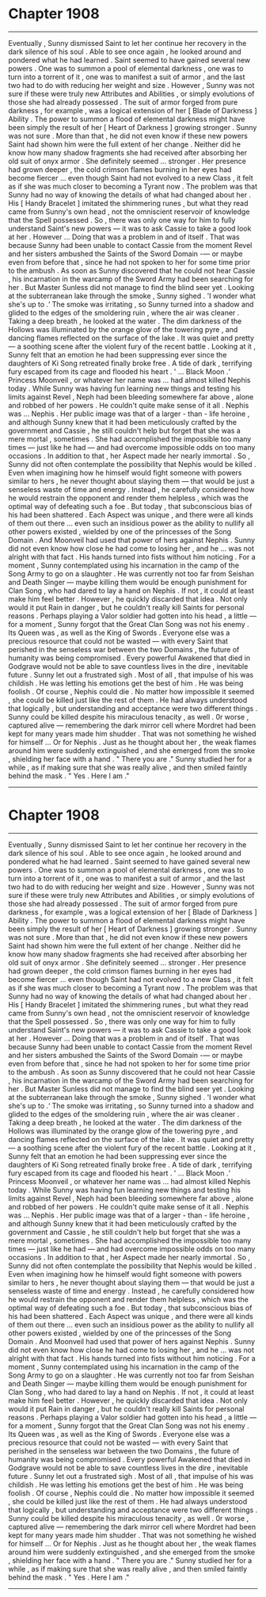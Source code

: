 
# Chapter 1908


---

Eventually , Sunny dismissed Saint to let her continue her recovery in the dark silence of his soul . Able to see once again , he looked around and pondered what he had learned .
Saint seemed to have gained several new powers . One was to summon a pool of elemental darkness , one was to turn into a torrent of it , one was to manifest a suit of armor , and the last two had to do with reducing her weight and size . However , Sunny was not sure if these were truly new Attributes and Abilities , or simply evolutions of those she had already possessed . The suit of armor forged from pure darkness , for example , was a logical extension of her [ Blade of Darkness ] Ability . The power to summon a flood of elemental darkness might have been simply the result of her [ Heart of Darkness ] growing stronger .
Sunny was not sure . More than that , he did not even know if these new powers Saint had shown him were the full extent of her change . Neither did he know how many shadow fragments she had received after absorbing her old suit of onyx armor .
She definitely seemed ... stronger . Her presence had grown deeper , the cold crimson flames burning in her eyes had become fiercer ... even though Saint had not evolved to a new Class , it felt as if she was much closer to becoming a Tyrant now .
The problem was that Sunny had no way of knowing the details of what had changed about her .
His [ Handy Bracelet ] imitated the shimmering runes , but what they read came from Sunny's own head , not the omniscient reservoir of knowledge that the Spell possessed .
So , there was only one way for him to fully understand Saint's new powers — it was to ask Cassie to take a good look at her .
However ...
Doing that was a problem in and of itself .
That was because Sunny had been unable to contact Cassie from the moment Revel and her sisters ambushed the Saints of the Sword Domain -— or maybe even from before that , since he had not spoken to her for some time prior to the ambush .
As soon as Sunny discovered that he could not hear Cassie , his incarnation in the warcamp of the Sword Army had been searching for her . But Master Sunless did not manage to find the blind seer yet .
Looking at the subterranean lake through the smoke , Sunny sighed .
'I wonder what she's up to .‘
The smoke was irritating , so Sunny turned into a shadow and glided to the edges of the smoldering ruin , where the air was cleaner .
Taking a deep breath , he looked at the water .
The dim darkness of the Hollows was illuminated by the orange glow of the towering pyre , and dancing flames reflected on the surface of the lake . It was quiet and pretty — a soothing scene after the violent fury of the recent battle . Looking at it , Sunny felt that an emotion he had been suppressing ever since the daughters of Ki Song retreated finally broke free .
A tide of dark , terrifying fury escaped from its cage and flooded his heart . ' ... Black Moon .‘
Princess Moonveil , or whatever her name was ... had almost killed Nephis today . While Sunny was having fun learning new things and testing his limits against Revel , Neph had been bleeding somewhere far above , alone and robbed of her powers .
He couldn't quite make sense of it all .
Nephis was ... Nephis . Her public image was that of a larger - than - life heroine , and although Sunny knew that it had been meticulously crafted by the government and Cassie , he still couldn't help but forget that she was a mere mortal , sometimes .
She had accomplished the impossible too many times — just like he had — and had overcome impossible odds on too many occasions . In addition to that , her Aspect made her nearly immortal .
So , Sunny did not often contemplate the possibility that Nephis would be killed . Even when imagining how he himself would fight someone with powers similar to hers , he never thought about slaying them — that would be just a senseless waste of time and energy .
Instead , he carefully considered how he would restrain the opponent and render them helpless , which was the optimal way of defeating such a foe .
But today , that subconscious bias of his had been shattered . Each Aspect was unique , and there were all kinds of them out there ... even such an insidious power as the ability to nullify all other powers existed , wielded by one of the princesses of the Song Domain .
And Moonveil had used that power of hers against Nephis .
Sunny did not even know how close he had come to losing her , and he ... was not alright with that fact .
His hands turned into fists without him noticing .
For a moment , Sunny contemplated using his incarnation in the camp of the Song Army to go on a slaughter . He was currently not too far from Seishan and Death Singer — maybe killing them would be enough punishment for Clan Song , who had dared to lay a hand on Nephis .
If not , it could at least make him feel better .
However , he quickly discarded that idea . Not only would it put Rain in danger , but he couldn't really kill Saints for personal reasons . Perhaps playing a Valor soldier had gotten into his head , a little — for a moment , Sunny forgot that the Great Clan Song was not his enemy .
Its Queen was , as well as the King of Swords . Everyone else was a precious resource that could not be wasted — with every Saint that perished in the senseless war between the two Domains , the future of humanity was being compromised . Every powerful Awakened that died in Godgrave would not be able to save countless lives in the dire , inevitable future .
Sunny let out a frustrated sigh .
Most of all , that impulse of his was childish .
He was letting his emotions get the best of him . He was being foolish .
Of course , Nephis could die . No matter how impossible it seemed , she could be killed just like the rest of them . He had always understood that logically , but understanding and acceptance were two different things .
Sunny could be killed despite his miraculous tenacity , as well . 0r worse , captured alive — remembering the dark mirror cell where Mordret had been kept for many years made him shudder . That was not something he wished for himself ...
Or for Nephis .
Just as he thought about her , the weak flames around him were suddenly extinguished , and she emerged from the smoke , shielding her face with a hand . " There you are ."
Sunny studied her for a while , as if making sure that she was really alive , and then smiled faintly behind the mask .
" Yes . Here I am ."

---


# Chapter 1908


---

Eventually , Sunny dismissed Saint to let her continue her recovery in the dark silence of his soul . Able to see once again , he looked around and pondered what he had learned .
Saint seemed to have gained several new powers . One was to summon a pool of elemental darkness , one was to turn into a torrent of it , one was to manifest a suit of armor , and the last two had to do with reducing her weight and size . However , Sunny was not sure if these were truly new Attributes and Abilities , or simply evolutions of those she had already possessed . The suit of armor forged from pure darkness , for example , was a logical extension of her [ Blade of Darkness ] Ability . The power to summon a flood of elemental darkness might have been simply the result of her [ Heart of Darkness ] growing stronger .
Sunny was not sure . More than that , he did not even know if these new powers Saint had shown him were the full extent of her change . Neither did he know how many shadow fragments she had received after absorbing her old suit of onyx armor .
She definitely seemed ... stronger . Her presence had grown deeper , the cold crimson flames burning in her eyes had become fiercer ... even though Saint had not evolved to a new Class , it felt as if she was much closer to becoming a Tyrant now .
The problem was that Sunny had no way of knowing the details of what had changed about her .
His [ Handy Bracelet ] imitated the shimmering runes , but what they read came from Sunny's own head , not the omniscient reservoir of knowledge that the Spell possessed .
So , there was only one way for him to fully understand Saint's new powers — it was to ask Cassie to take a good look at her .
However ...
Doing that was a problem in and of itself .
That was because Sunny had been unable to contact Cassie from the moment Revel and her sisters ambushed the Saints of the Sword Domain -— or maybe even from before that , since he had not spoken to her for some time prior to the ambush .
As soon as Sunny discovered that he could not hear Cassie , his incarnation in the warcamp of the Sword Army had been searching for her . But Master Sunless did not manage to find the blind seer yet .
Looking at the subterranean lake through the smoke , Sunny sighed .
'I wonder what she's up to .‘
The smoke was irritating , so Sunny turned into a shadow and glided to the edges of the smoldering ruin , where the air was cleaner .
Taking a deep breath , he looked at the water .
The dim darkness of the Hollows was illuminated by the orange glow of the towering pyre , and dancing flames reflected on the surface of the lake . It was quiet and pretty — a soothing scene after the violent fury of the recent battle . Looking at it , Sunny felt that an emotion he had been suppressing ever since the daughters of Ki Song retreated finally broke free .
A tide of dark , terrifying fury escaped from its cage and flooded his heart . ' ... Black Moon .‘
Princess Moonveil , or whatever her name was ... had almost killed Nephis today . While Sunny was having fun learning new things and testing his limits against Revel , Neph had been bleeding somewhere far above , alone and robbed of her powers .
He couldn't quite make sense of it all .
Nephis was ... Nephis . Her public image was that of a larger - than - life heroine , and although Sunny knew that it had been meticulously crafted by the government and Cassie , he still couldn't help but forget that she was a mere mortal , sometimes .
She had accomplished the impossible too many times — just like he had — and had overcome impossible odds on too many occasions . In addition to that , her Aspect made her nearly immortal .
So , Sunny did not often contemplate the possibility that Nephis would be killed . Even when imagining how he himself would fight someone with powers similar to hers , he never thought about slaying them — that would be just a senseless waste of time and energy .
Instead , he carefully considered how he would restrain the opponent and render them helpless , which was the optimal way of defeating such a foe .
But today , that subconscious bias of his had been shattered . Each Aspect was unique , and there were all kinds of them out there ... even such an insidious power as the ability to nullify all other powers existed , wielded by one of the princesses of the Song Domain .
And Moonveil had used that power of hers against Nephis .
Sunny did not even know how close he had come to losing her , and he ... was not alright with that fact .
His hands turned into fists without him noticing .
For a moment , Sunny contemplated using his incarnation in the camp of the Song Army to go on a slaughter . He was currently not too far from Seishan and Death Singer — maybe killing them would be enough punishment for Clan Song , who had dared to lay a hand on Nephis .
If not , it could at least make him feel better .
However , he quickly discarded that idea . Not only would it put Rain in danger , but he couldn't really kill Saints for personal reasons . Perhaps playing a Valor soldier had gotten into his head , a little — for a moment , Sunny forgot that the Great Clan Song was not his enemy .
Its Queen was , as well as the King of Swords . Everyone else was a precious resource that could not be wasted — with every Saint that perished in the senseless war between the two Domains , the future of humanity was being compromised . Every powerful Awakened that died in Godgrave would not be able to save countless lives in the dire , inevitable future .
Sunny let out a frustrated sigh .
Most of all , that impulse of his was childish .
He was letting his emotions get the best of him . He was being foolish .
Of course , Nephis could die . No matter how impossible it seemed , she could be killed just like the rest of them . He had always understood that logically , but understanding and acceptance were two different things .
Sunny could be killed despite his miraculous tenacity , as well . 0r worse , captured alive — remembering the dark mirror cell where Mordret had been kept for many years made him shudder . That was not something he wished for himself ...
Or for Nephis .
Just as he thought about her , the weak flames around him were suddenly extinguished , and she emerged from the smoke , shielding her face with a hand . " There you are ."
Sunny studied her for a while , as if making sure that she was really alive , and then smiled faintly behind the mask .
" Yes . Here I am ."

---

